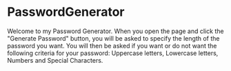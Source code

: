 # PasswordGenerator

Welcome to my Password Generator. When you open the page and click the "Generate Password" button, you will be asked to specify the length of the password you want. You will then be asked if you want or do not want the following criteria for your password: Uppercase letters, Lowercase letters, Numbers and Special Characters. 

